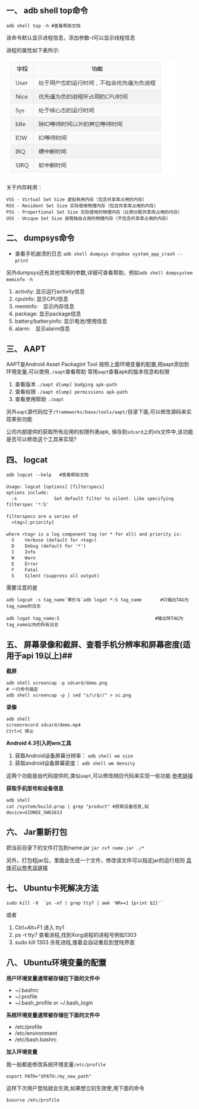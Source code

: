 ## 一、 adb shell top命令 ##

    adb shell top -h #查看帮助文档

该命令默认显示进程信息，添加参数-t可以显示线程信息

进程的属性如下表所示:

![](img/1.png)

关于内存耗用：

	VSS - Virtual Set Size 虚拟耗用内存（包含共享库占用的内存）
	RSS - Resident Set Size 实际使用物理内存（包含共享库占用的内存）
	PSS - Proportional Set Size 实际使用的物理内存（比例分配共享库占用的内存）
	USS - Unique Set Size 进程独自占用的物理内存（不包含共享库占用的内存）

## 二、 dumpsys命令 ##
- 查看手机崩溃的日志
`adb shell dumpsys dropbox system_app_crash --print`

另外dumpsys还有其他常用的参数,详细可查看帮助，例如`adb shell dumpsystem meminfo -h`

1. activity: 显示运行activity信息
1. cpuinfo: 显示CPU信息
1. meminfo:　显示内存信息
1. package: 显示package信息
1. battery/batteryinfo: 显示电池/使用信息
1. alarm:　显示alarm信息

## 三、 AAPT ##
AAPT是Android Asset Packagint Tool
按照上面环境变量的配置,把aapt添加到环境变量,可以使用`./aapt`查看帮助
常用`aapt`查看apk的版本信息和权限

1. 查看版本
`./aapt d[ump] badging apk-path`
1. 查看权限
`./aapt d[ump] permissions apk-path`
1. 查看使用帮助
`./aapt`

另外`aapt`源代码位于`/frameworks/base/tools/aapt/`目录下面,可以修改源码来实现某些功能

公司内部提供的获取所有应用的权限列表apk, 保存到`sdcard`上的xls文件中,该功能是否可以修改这个工具来实现?

## 四、 logcat ##
	adb logcat --help	#查看帮助文档

	Usage: logcat [options] [filterspecs]
	options include:
	  -s              Set default filter to silent. Like specifying filterspec '*:S'
	
	filterspecs are a series of
	  <tag>[:priority]
	
	where <tag> is a log component tag (or * for all) and priority is:
	  V    Verbose (default for <tag>)
	  D    Debug (default for '*')
	  I    Info
	  W    Warn
	  E    Error
	  F    Fatal
	  S    Silent (suppress all output)

需要注意的是

	adb logcat -s tag_name`等价与`adb logat *:S tag_name		#只输出TAG为tag_name的日志

	adb logat tag_name:S									#输出除TAG为tag_name以外的所有日志



## 五、 屏幕录像和截屏、查看手机分辨率和屏幕密度(适用于api 19以上)##
**截屏**

	adb shell screencap -p sdcard/demo.png
    # 一行命令搞定
    adb shell screencap -p | sed "s/\r$//" > sc.png 

**录像**

	adb shell
	screenrecord sdcard/demo.mp4
	Ctrl+C 停止

**Android 4.3引入的wm工具**

1. 获取Android设备屏幕分辨率： `adb shell wm size`
1. 获取android设备屏幕密度： `adb shell wm density`

这两个功能是由代码提供的,类似`aapt`,可以修改相应代码来实现一些功能
[参考链接](http://www.cnblogs.com/fanfeng/p/3263853.html)

**获取手机型号和设备信息**

	adb shell
	cat /system/build.prop | grep "product" #获取设备信息,如device=GIONEE_SWG1613



## 六、 Jar重新打包 ##
把当前目录下的文件打包到name.jar
`jar cvf name.jar ./*`

另外，打包程jar后，里面会生成一个文件，修改该文件可以指定jar的运行规则
[具体可以参考该链接](http://jingyan.baidu.com/article/ff42efa904b4d7c19e220282.html)


## 七、 Ubuntu卡死解决方法 ##
	sudo kill -9  `ps -ef | grep tty7 | awk 'NR==1 {print $2}'`

或者

1. Ctrl+Alt+F1 进入 tty1
1. ps -t tty7 查看进程,找到Xorg进程的进程号例如1303
1. sudo kill 1303 杀死进程,接着会自动重启到登陆界面


## 八、 Ubuntu环境变量的配置 ##
**用户环境变量通常被存储在下面的文件中**

- ~/.bashrc
- ~/.profile
- ~/.bash_profile or ~/.bash_login

**系统环境变量通常被存储在下面的文件中**

- /etc/profile
- /etc/environment
- /etc/bash.bashrc

**加入环境变量**

我一般都是修改系统环境变量`/etc/profile`

	export PATH="$PATH:/my_new_path"
这样下次用户登陆就会生效,如果想立刻生效使,用下面的命令

	$source /etc/profile

